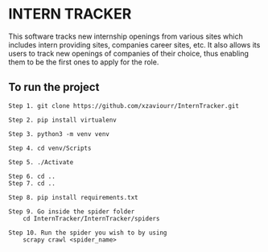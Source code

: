 # INTERN TRACKER

This software tracks new internship openings from various sites which includes intern providing sites, companies career sites, etc. It also allows its users to track new openings of companies of their choice, thus enabling them to be the first ones to apply for the role. 

## To run the project
    Step 1. git clone https://github.com/xzaviourr/InternTracker.git 

    Step 2. pip install virtualenv
    
    Step 3. python3 -m venv venv

    Step 4. cd venv/Scripts
    
    Step 5. ./Activate

    Step 6. cd ..
    Step 7. cd ..

    Step 8. pip install requirements.txt

    Step 9. Go inside the spider folder
        cd InternTracker/InternTracker/spiders

    Step 10. Run the spider you wish to by using 
        scrapy crawl <spider_name>